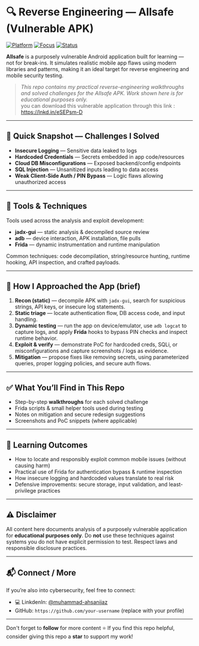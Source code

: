 # 🔍 Reverse Engineering — Allsafe (Vulnerable APK)

[![Platform](https://img.shields.io/badge/Platform-Android-green)](https://play.google.com) [![Focus](https://img.shields.io/badge/Focus-Reverse%20Engineering-orange)]() [![Status](https://img.shields.io/badge/Status-Lab%20Report-blue)]()

**Allsafe** is a purposely vulnerable Android application built for learning — not for break-ins. It simulates realistic mobile app flaws using modern libraries and patterns, making it an ideal target for reverse engineering and mobile security testing.

> _This repo contains my practical reverse-engineering walkthroughs and solved challenges for the Allsafe APK. Work shown here is for educational purposes only._  
> you can download this vulnerable application through this link : https://lnkd.in/eSEPsm-D

---

## 🚩 Quick Snapshot — Challenges I Solved
- **Insecure Logging** — Sensitive data leaked to logs  
- **Hardcoded Credentials** — Secrets embedded in app code/resources  
- **Cloud DB Misconfigurations** — Exposed backend/config endpoints  
- **SQL Injection** — Unsanitized inputs leading to data access  
- **Weak Client-Side Auth / PIN Bypass** — Logic flaws allowing unauthorized access

---

## 🧰 Tools & Techniques
Tools used across the analysis and exploit development:
- **jadx-gui** — static analysis & decompiled source review  
- **adb** — device interaction, APK installation, file pulls  
- **Frida** — dynamic instrumentation and runtime manipulation  

Common techniques: code decompilation, string/resource hunting, runtime hooking, API inspection, and crafted payloads.

---

## 🧭 How I Approached the App (brief)
1. **Recon (static)** — decompile APK with `jadx-gui`, search for suspicious strings, API keys, or insecure log statements.  
2. **Static triage** — locate authentication flow, DB access code, and input handling.  
3. **Dynamic testing** — run the app on device/emulator, use `adb logcat` to capture logs, and apply **Frida** hooks to bypass PIN checks and inspect runtime behavior.  
4. **Exploit & verify** — demonstrate PoC for hardcoded creds, SQLi, or misconfigurations and capture screenshots / logs as evidence.  
5. **Mitigation** — propose fixes like removing secrets, using parameterized queries, proper logging policies, and secure auth flows.

---

## ✅ What You’ll Find in This Repo
- Step-by-step **walkthroughs** for each solved challenge  
- Frida scripts & small helper tools used during testing  
- Notes on mitigation and secure redesign suggestions  
- Screenshots and PoC snippets (where applicable)

---

## 📘 Learning Outcomes
- How to locate and responsibly exploit common mobile issues (without causing harm)  
- Practical use of Frida for authentication bypass & runtime inspection  
- How insecure logging and hardcoded values translate to real risk  
- Defensive improvements: secure storage, input validation, and least-privilege practices

---

## ⚠️ Disclaimer
All content here documents analysis of a purposely vulnerable application for **educational purposes only**. Do **not** use these techniques against systems you do not have explicit permission to test. Respect laws and responsible disclosure practices.

---

## 📬 Connect / More
If you’re also into cybersecurity, feel free to connect:  
- 💻 LinkdenIn: [@muhammad-ahsanijaz](https://www.linkedin.com/in/muhammad-ahsanijaz/)   
- GitHub: `https://github.com/your-username` (replace with your profile)  
----
Don't forget to **follow** for more content 
⭐ If you find this repo helpful, consider giving this repo a **star** to support my work!  
